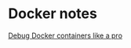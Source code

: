 # Docker notes

[Debug Docker containers like a pro](https://www.docker.com/blog/how-to-fix-and-debug-docker-containers-like-a-superhero/)